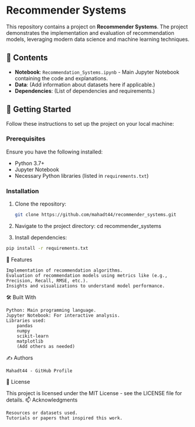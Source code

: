 
# Recommender Systems

This repository contains a project on **Recommender Systems**. The project demonstrates the implementation and evaluation of recommendation models, leveraging modern data science and machine learning techniques.

## 📂 Contents
- **Notebook**: `Recommendation_Systems.ipynb` - Main Jupyter Notebook containing the code and explanations.
- **Data**: (Add information about datasets here if applicable.)
- **Dependencies**: (List of dependencies and requirements.)

## 🚀 Getting Started

Follow these instructions to set up the project on your local machine:

### Prerequisites
Ensure you have the following installed:
- Python 3.7+
- Jupyter Notebook
- Necessary Python libraries (listed in `requirements.txt`)

### Installation

1. Clone the repository:
   ```bash
   git clone https://github.com/mahadt44/recommender_systems.git
   ```
   
2. Navigate to the project directory:
cd recommender_systems

3. Install dependencies:
```bash
pip install -r requirements.txt
 ```

🤖 Features

    Implementation of recommendation algorithms.
    Evaluation of recommendation models using metrics like (e.g., Precision, Recall, RMSE, etc.).
    Insights and visualizations to understand model performance.

🛠️ Built With

    Python: Main programming language.
    Jupyter Notebook: For interactive analysis.
    Libraries used:
        pandas
        numpy
        scikit-learn
        matplotlib
        (Add others as needed)

✍️ Authors

    Mahadt44 - GitHub Profile

📜 License

This project is licensed under the MIT License - see the LICENSE file for details.
📫 Acknowledgments

    Resources or datasets used.
    Tutorials or papers that inspired this work.
